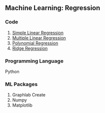 ## Machine Learning: Regression

### Code
1. [Simple Linear Regression](https://github.com/agrawal-priyank/machine-learning-regression/tree/master/simple-linear-regression)
2. [Multiple Linear Regression](https://github.com/agrawal-priyank/machine-learning-regression/tree/master/multiple-linear-regression)
3. [Polynomial Regression](https://github.com/agrawal-priyank/machine-learning-regression/tree/master/polynomial-regression)
4. [Ridge Regression](https://github.com/agrawal-priyank/machine-learning-regression/tree/master/ridge-regression)

### Programming Language
Python

### ML Packages
1. Graphlab Create
2. Numpy
3. Matplotlib

